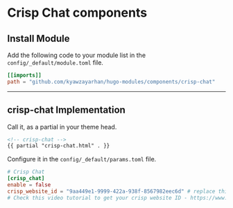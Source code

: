 # Crisp Chat components

## Install Module

Add the following code to your module list in the `config/_default/module.toml` file.

```toml
[[imports]]
path = "github.com/kyawzayarhan/hugo-modules/components/crisp-chat"
```

<hr>

## crisp-chat Implementation

Call it, as a partial in your theme head.

```html
<!-- crisp-chat -->
{{ partial "crisp-chat.html" . }}
```

Configure it in the `config/_default/params.toml` file.

```toml
# Crisp Chat
[crisp_chat]
enable = false
crisp_website_id = "9aa449e1-9999-422a-938f-8567982eec6d" # replace this code with yours
# Check this video tutorial to get your crisp website ID - https://www.youtube.com/watch?v=nW5UX6iVdFc
```
